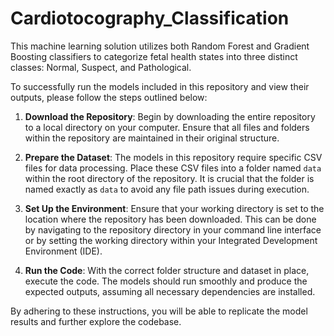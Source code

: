 # Cardiotocography_Classification
This machine learning solution utilizes both Random Forest and Gradient Boosting classifiers to categorize fetal health states into three distinct classes: Normal, Suspect, and Pathological. 

To successfully run the models included in this repository and view their outputs, please follow the steps outlined below:

1. **Download the Repository**: Begin by downloading the entire repository to a local directory on your computer. Ensure that all files and folders within the repository are maintained in their original structure.

2. **Prepare the Dataset**: The models in this repository require specific CSV files for data processing. Place these CSV files into a folder named `data` within the root directory of the repository. It is crucial that the folder is named exactly as `data` to avoid any file path issues during execution.

3. **Set Up the Environment**: Ensure that your working directory is set to the location where the repository has been downloaded. This can be done by navigating to the repository directory in your command line interface or by setting the working directory within your Integrated Development Environment (IDE).

4. **Run the Code**: With the correct folder structure and dataset in place, execute the code. The models should run smoothly and produce the expected outputs, assuming all necessary dependencies are installed.

By adhering to these instructions, you will be able to replicate the model results and further explore the codebase.


